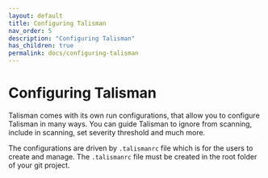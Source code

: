 ```yaml
---
layout: default
title: Configuring Talisman
nav_order: 5
description: "Configuring Talisman" 
has_children: true
permalink: docs/configuring-talisman
---
```


# Configuring Talisman

Talisman comes with its own run configurations, that allow you to configure Talisman in many ways.
You can guide Talisman to ignore from scanning, include in scanning, set severity threshold and much more.

The configurations are driven by `.talismanrc` file which is for the users to create and manage.
The `.talismanrc` file must be created in the root folder of your git project.
